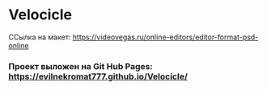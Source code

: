 # Velocicle

ССылка на макет: https://videovegas.ru/online-editors/editor-format-psd-online
### Проект выложен на Git Hub Pages: https://evilnekromat777.github.io/Velocicle/
